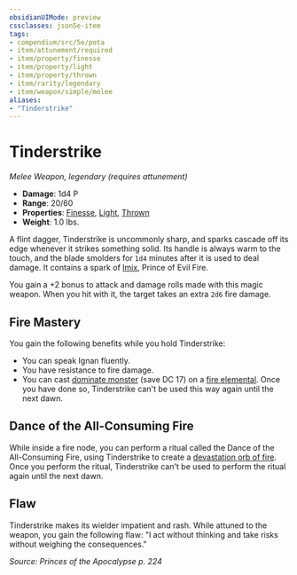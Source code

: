 ```yaml
---
obsidianUIMode: preview
cssclasses: json5e-item
tags:
- compendium/src/5e/pota
- item/attunement/required
- item/property/finesse
- item/property/light
- item/property/thrown
- item/rarity/legendary
- item/weapon/simple/melee
aliases: 
- "Tinderstrike"
---
```

# Tinderstrike
*Melee Weapon, legendary (requires attunement)*  

- **Damage**: 1d4 P
- **Range**: 20/60
- **Properties**: [Finesse](/Systems/5e/rules/item-properties.md#Finesse), [Light](/Systems/5e/rules/item-properties.md#Light), [Thrown](/Systems/5e/rules/item-properties.md#Thrown)
- **Weight**: 1.0 lbs.

A flint dagger, Tinderstrike is uncommonly sharp, and sparks cascade off its edge whenever it strikes something solid. Its handle is always warm to the touch, and the blade smolders for `1d4` minutes after it is used to deal damage. It contains a spark of [Imix](/Systems/5e/bestiary/npc/imix-pota.md), Prince of Evil Fire.

You gain a +2 bonus to attack and damage rolls made with this magic weapon. When you hit with it, the target takes an extra `2d6` fire damage.

## Fire Mastery

You gain the following benefits while you hold Tinderstrike:

- You can speak Ignan fluently.  
- You have resistance to fire damage.  
- You can cast [dominate monster](/Systems/5e/spells/dominate-monster.md) (save DC 17) on a [fire elemental](/Systems/5e/bestiary/elemental/fire-elemental.md). Once you have done so, Tinderstrike can't be used this way again until the next dawn.  

## Dance of the All-Consuming Fire

While inside a fire node, you can perform a ritual called the Dance of the All-Consuming Fire, using Tinderstrike to create a [devastation orb of fire](/Systems/5e/items/devastation-orb-of-fire-pota.md). Once you perform the ritual, Tinderstrike can't be used to perform the ritual again until the next dawn.

## Flaw

Tinderstrike makes its wielder impatient and rash. While attuned to the weapon, you gain the following flaw: "I act without thinking and take risks without weighing the consequences."

*Source: Princes of the Apocalypse p. 224*